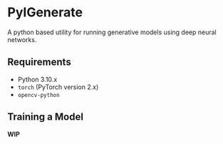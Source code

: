 # PyIGenerate

A python based utility for running generative models using deep neural networks.

## Requirements

* Python 3.10.x
* `torch` (PyTorch version 2.x)
* `opencv-python`

## Training a Model

**WIP**
